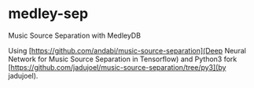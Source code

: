 # medley-sep
Music Source Separation with MedleyDB

Using [https://github.com/andabi/music-source-separation](Deep Neural Network for Music Source Separation in Tensorflow) and Python3 fork [https://github.com/jadujoel/music-source-separation/tree/py3](by jadujoel).
